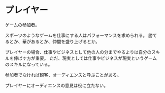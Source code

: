 # プレイヤー

ゲームの参加者。

スポーツのようなゲームを仕事にする人はパフォーマンスを求められる。
勝てるとか、華があるとか、仲間を盛り上げるとか。

プレイヤーの場合、仕事やビジネスとして他の人の分までやるよりは自分のスキルを伸ばす方が重要。
ただ、現実としては仕事やビジネスが現実というゲームのスキルになっている。

参加者でなければ観客、オーディエンスと呼ぶことがある。

プレイヤーにオーディエンスの意見は役に立たない。
